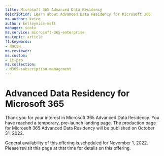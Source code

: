 ```yaml
---
title: Microsoft 365 Advanced Data Residency
description: Learn about Advanced Data Residency for Microsoft 365
ms.author: kvice
author: kelleyvice-msft
manager: scotv
ms.service: microsoft-365-enterprise
ms.topic: article
f1.keywords:
- NOCSH
ms.reviewer: 
ms.custom:
- it-pro
ms.collection:
- M365-subscription-management
---
```


# Advanced Data Residency for Microsoft 365

Thank you for your interest in Microsoft 365 Advanced Data Residency. You have reached a temporary, pre-launch landing page. The production page for Microsoft 365 Advanced Data Residency will be published on October 31, 2022.

General availability of this offering is scheduled for November 1, 2022. Please revisit this page at that time for details on this offering.
